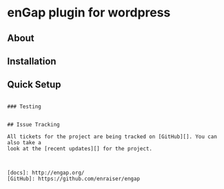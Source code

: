 # enGap plugin for wordpress

## About



## Installation



## Quick Setup

   ```

### Testing


## Issue Tracking

All tickets for the project are being tracked on [GitHub][]. You can also take a
look at the [recent updates][] for the project.



[docs]: http://engap.org/
[GitHub]: https://github.com/enraiser/engap

